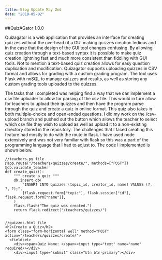 ```yaml
---
title: Blog Update May 2nd
date: "2018-05-02"
---
```


##QuizAGator 1.0.0

Quizagator is a web application that provides an interface for creating quizzes without the overhead of a GUI making quizzes creation tedious and in the case that the design of the GUI tool changes confusing. By allowing quiz creation through a text-based syntax it is possible to make quiz creation lightning fast and much more consistent than fiddling with GUI tools. Not to mention a text-based quiz creation allows for easy question duplication and modification. Quizagator supports uploading quizzes in CSV format and allows for grading with a custom grading program. The tool uses Flask with noSQL to manage quizzes and results, as well as storing any custom grading tools uploaded to the quizzes.

The tasks that I completed was helping find a way that we can implement a csv file uploader to allow for parsing of the csv file. This would in turn allow for teachers to upload their quizzes and then have the program parse through the quiz and create a quiz in online format. This quiz also takes in both multiple-choice and open-ended questions. I did my work on the /csv-upload branch and pushed out the button which allows the
teacher to select which csv file they wish to upload as well as upload it to a non-existing directory stored in the repository. The challenges that I faced creating this feature had mostly to do with the route in flask. I have used node extensively and was not very familiar with flask so this was a part of the programming language that I had to adjust to. The code I implemented is shown below.


```
//teachers.py file
@app.route("/teachers/quizzes/create/", methods=["POST"])
@db.validate_teacher
def create_quiz():
    """ create a quiz """
    db.insert_db(
        "INSERT INTO quizzes (topic_id, creator_id, name) VALUES (?, ?, ?);",
        [flask.request.form["topic"], flask.session["id"], flask.request.form["name"]],
    )
    flask.flash("The quiz was created.")
    return flask.redirect("/teachers/quizzes/")


//quizzes.html file
<h2>Create a Quiz</h2>
<form class="form-horizontal well" method="POST" action="/teachers/quizzes/create/">
  <fieldset>
    <div><span>Quiz Name: </span><input type="text" name="name"  required/></div>
    <div><input type="submit" class="btn btn-primary"></div>
```

